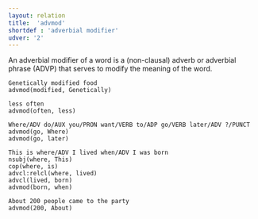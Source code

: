 ```yaml
---
layout: relation
title:  'advmod'
shortdef : 'adverbial modifier'
udver: '2'
---
```


An adverbial modifier of a word is a (non-clausal) adverb or adverbial
phrase (ADVP) that serves to modify the meaning of the word.

~~~ sdparse
Genetically modified food
advmod(modified, Genetically)
~~~

~~~ sdparse
less often
advmod(often, less)
~~~

~~~ sdparse
Where/ADV do/AUX you/PRON want/VERB to/ADP go/VERB later/ADV ?/PUNCT
advmod(go, Where)
advmod(go, later)
~~~

~~~ sdparse
This is where/ADV I lived when/ADV I was born
nsubj(where, This)
cop(where, is)
advcl:relcl(where, lived)
advcl(lived, born)
advmod(born, when)
~~~

~~~ sdparse
About 200 people came to the party
advmod(200, About)
~~~
<!-- Interlanguage links updated Út 9. května 2023, 20:03:55 CEST -->

